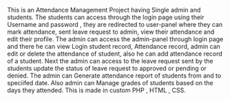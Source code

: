 This is an Attendance Management Project having Single admin and students.
The students can access through the login page using their Username and password , they are redirected to user-panel where they can mark attendance, sent leave request to admin, view their attendance and edit their profile. 
The admin can access the admin-panel through login page and there he can view Login student record, Attendance record, admin can edit or delete the attendance of student, also he can add attendance record of a student.
Next the admin can access to the leave request sent by the students update the status of leave request to approved or pending or denied.
The admin can Generate attendance report of students from and to speciifed date.
Also admin can Manage grades of students based on the days they attended.
This is made in custom PHP , HTML , CSS.
